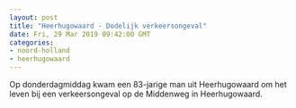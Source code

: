 ```yaml
---
layout: post
title: "Heerhugowaard - Dodelijk verkeersongeval"
date: Fri, 29 Mar 2019 09:42:00 GMT
categories: 
- noord-holland 
- heerhugowaard 
---
```


Op donderdagmiddag kwam een 83-jarige man uit Heerhugowaard om het leven bij een verkeersongeval op de Middenweg in Heerhugowaard.
